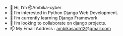 - 👋 Hi, I’m @Ambika-cyber
- 👀 I’m interested in Python Django Web Development.
- 🌱 I’m currently learning Django Framework.
- 💞️ I’m looking to collaborate on django projects.
- 📫 My Email Address : ambikasadh12@gmail.com

<!---
Ambika-cyber/Ambika-cyber is a ✨ special ✨ repository because its `README.md` (this file) appears on your GitHub profile.
You can click the Preview link to take a look at your changes.
--->
